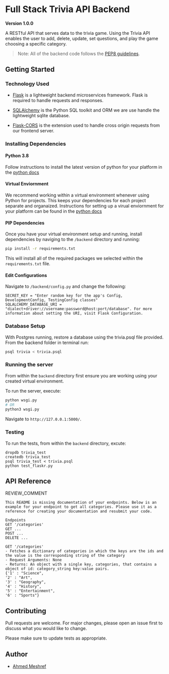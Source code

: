 # Full Stack Trivia API Backend
**Version 1.0.0**

A RESTful API that serves data to the trivia game. Using the Trivia API enables the user to add, delete, update, set questions, and play the game choosing a specific category.

> Note: All of the backend code follows the [PEP8 guidelines]("https://www.python.org/dev/peps/pep-0008/").

## Getting Started

### Technology Used

- [Flask](http://flask.pocoo.org/)  is a lightweight backend microservices framework. Flask is required to handle requests and responses.

- [SQLAlchemy](https://www.sqlalchemy.org/) is the Python SQL toolkit and ORM we are use handle the lightweight sqlite database.

- [Flask-CORS](https://flask-cors.readthedocs.io/en/latest/#) is the extension used to handle cross origin requests from our frontend server. 


### Installing Dependencies

#### Python 3.8

Follow instructions to install the latest version of python for your platform in the [python docs](https://docs.python.org/3/using/unix.html#getting-and-installing-the-latest-version-of-python)

#### Virtual Enviornment

We recommend working within a virtual environment whenever using Python for projects. This keeps your dependencies for each project separate and organaized. Instructions for setting up a virual enviornment for your platform can be found in the [python docs](https://packaging.python.org/guides/installing-using-pip-and-virtual-environments/)

#### PIP Dependencies

Once you have your virtual environment setup and running, install dependencies by naviging to the `/backend` directory and running:

```bash
pip install -r requirements.txt
```

This will install all of the required packages we selected within the `requirements.txt` file.

#### Edit Configurations
Navigate to `/backend/config.py` and change the following:
```
SECRET_KEY = "Enter random key for the app's Config, DevelopmentConfig, TestingConfig classes"
SQLALCHEMY_DATABASE_URI = "dialect+driver://username:password@host:port/database". For more information about setting the URI, visit Flask Configuration.
```

### Database Setup
With Postgres running, restore a database using the trivia.psql file provided. From the backend folder in terminal run:
```bash
psql trivia < trivia.psql
```

### Running the server

From within the `backend` directory first ensure you are working using your created virtual environment.

To run the server, execute:

```bash
python wsgi.py  
# OR 
python3 wsgi.py
```
Navigate to `http://127.0.0.1:5000/`.



### Testing
To run the tests, from within the `backend` directory, excute:
```
dropdb trivia_test
createdb trivia_test
psql trivia_test < trivia.psql
python test_flaskr.py
```


## API Reference

REVIEW_COMMENT
```
This README is missing documentation of your endpoints. Below is an example for your endpoint to get all categories. Please use it as a reference for creating your documentation and resubmit your code. 

Endpoints
GET '/categories'
GET ...
POST ...
DELETE ...

GET '/categories'
- Fetches a dictionary of categories in which the keys are the ids and the value is the corresponding string of the category
- Request Arguments: None
- Returns: An object with a single key, categories, that contains a object of id: category_string key:value pairs. 
{'1' : "Science",
'2' : "Art",
'3' : "Geography",
'4' : "History",
'5' : "Entertainment",
'6' : "Sports"}

```


## Contributing
Pull requests are welcome. For major changes, please open an issue first to discuss what you would like to change.

Please make sure to update tests as appropriate.


##  Author

- [Ahmed Meshref]("https://github.com/ahmedmeshref")

